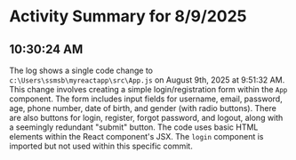 # Activity Summary for 8/9/2025

## 10:30:24 AM
The log shows a single code change to `c:\Users\ssmsb\myreactapp\src\App.js` on August 9th, 2025 at 9:51:32 AM.  This change involves creating a simple login/registration form within the `App` component. The form includes input fields for username, email, password, age, phone number, date of birth, and gender (with radio buttons).  There are also buttons for login, register, forgot password, and logout, along with a seemingly redundant "submit" button. The code uses basic HTML elements within the React component's JSX.  The `login` component is imported but not used within this specific commit.
